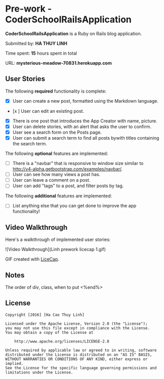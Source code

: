 # Pre-work - **CoderSchoolRailsApplication**

**CoderSchoolRailsApplication** is a Ruby on Rails blog application.

Submitted by: **HA THUY LINH**

Time spent: **15** hours spent in total

URL: **mysterious-meadow-70831.herokuapp.com**

## User Stories

The following **required** functionality is complete:

* [x] User can create a new post, formatted using the Markdown language.
* [x ] User can edit an existing post.
* [x] There is one post that introduces the App Creator with name, picture.
* [x] User can delete stories, with an alert that asks the user to confirm.
* [x] User see a search form on the Posts page.
* [x] User can submit a search term to find all posts bywith titles containing the search term.

The following **optional** features are implemented:
* [ ] There is a "navbar" that is responsive to window size similar to http://v4-alpha.getbootstrap.com/examples/navbar/. 
* [ ] User can see how many views a post has. 
* [ ] User can leave a comment on a post.
* [ ] User can add "tags" to a post, and filter posts by tag. 

The following **additional** features are implemented:

- [ ] List anything else that you can get done to improve the app functionality!

## Video Walkthrough 

Here's a walkthrough of implemented user stories:
>

![Video Walkthrough](Linh prework licecap 1.gif)

GIF created with [LiceCap](http://www.cockos.com/licecap/).

## Notes

The order of div, class, when to put <%end%>

## License

    Copyright [2016] [Ha Cao Thuy Linh]

    Licensed under the Apache License, Version 2.0 (the "License");
    you may not use this file except in compliance with the License.
    You may obtain a copy of the License at

        http://www.apache.org/licenses/LICENSE-2.0

    Unless required by applicable law or agreed to in writing, software
    distributed under the License is distributed on an "AS IS" BASIS,
    WITHOUT WARRANTIES OR CONDITIONS OF ANY KIND, either express or implied.
    See the License for the specific language governing permissions and
    limitations under the License. 
